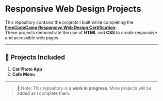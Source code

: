 # Responsive Web Design Projects

This repository contains the projects I built while completing the **[FreeCodeCamp Responsive Web Design Certification](https://www.freecodecamp.org/learn/2022/responsive-web-design/)**.  
These projects demonstrate the use of **HTML** and **CSS** to create responsive and accessible web pages.

---

## 📂 Projects Included
1. **Cat Photo App**
2. **Cafe Menu**

---
> 📌 Note: This repository is a **work in progress**. More projects will be added as I complete them.
